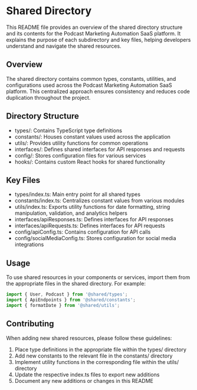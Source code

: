 # Shared Directory

This README file provides an overview of the shared directory structure and its contents for the Podcast Marketing Automation SaaS platform. It explains the purpose of each subdirectory and key files, helping developers understand and navigate the shared resources.

## Overview

The shared directory contains common types, constants, utilities, and configurations used across the Podcast Marketing Automation SaaS platform. This centralized approach ensures consistency and reduces code duplication throughout the project.

## Directory Structure

- types/: Contains TypeScript type definitions
- constants/: Houses constant values used across the application
- utils/: Provides utility functions for common operations
- interfaces/: Defines shared interfaces for API responses and requests
- config/: Stores configuration files for various services
- hooks/: Contains custom React hooks for shared functionality

## Key Files

- types/index.ts: Main entry point for all shared types
- constants/index.ts: Centralizes constant values from various modules
- utils/index.ts: Exports utility functions for date formatting, string manipulation, validation, and analytics helpers
- interfaces/apiResponses.ts: Defines interfaces for API responses
- interfaces/apiRequests.ts: Defines interfaces for API requests
- config/apiConfig.ts: Contains configuration for API calls
- config/socialMediaConfig.ts: Stores configuration for social media integrations

## Usage

To use shared resources in your components or services, import them from the appropriate files in the shared directory. For example:

```typescript
import { User, Podcast } from '@shared/types';
import { ApiEndpoints } from '@shared/constants';
import { formatDate } from '@shared/utils';
```

## Contributing

When adding new shared resources, please follow these guidelines:
1. Place type definitions in the appropriate file within the types/ directory
2. Add new constants to the relevant file in the constants/ directory
3. Implement utility functions in the corresponding file within the utils/ directory
4. Update the respective index.ts files to export new additions
5. Document any new additions or changes in this README

<!-- TODO: Review and update the README content to ensure it accurately reflects the current state of the shared directory -->

<!-- TODO (Optional): Add examples of how to use key shared components in the README -->